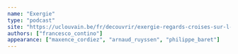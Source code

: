 ```yaml
---
name: "Exergie"
type: "podcast"
site: "https://uclouvain.be/fr/decouvrir/exergie-regards-croises-sur-l-energie-sous-toutes-ses-formes.html"
authors: ["francesco_contino"]
appearance: ["maxence_cordiez", "arnaud_ruyssen", "philippe_baret"]
---
```

